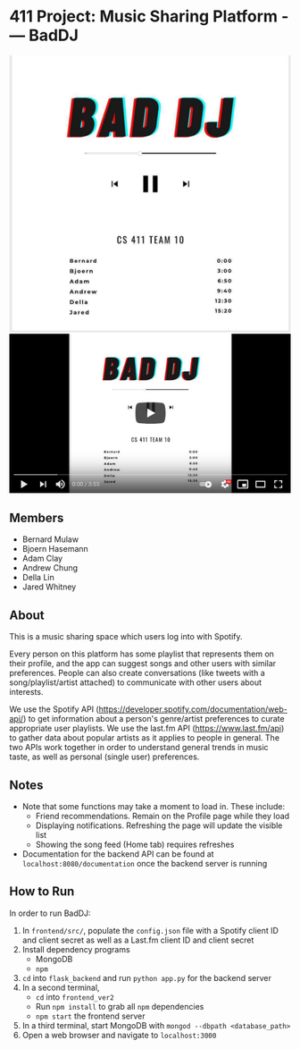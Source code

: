 # 411 Project: Music Sharing Platform ­— BadDJ

![BadDJ Logo](baddj_logo.jpg)
[![](thumbnail.png)](https://www.youtube.com/watch?v=5NM12dlQH0c)
## Members
* Bernard Mulaw
* Bjoern Hasemann
* Adam Clay
* Andrew Chung
* Della Lin
* Jared Whitney

## About
This is a music sharing space which users log into with Spotify.

Every person on this platform has some playlist that represents them on their
profile, and the app can suggest songs and other users with similar
preferences. People can also create conversations (like tweets with a
song/playlist/artist attached) to communicate with other users about
interests.

We use the Spotify API (https://developer.spotify.com/documentation/web-api/)
to get information about a person's genre/artist preferences to curate
appropriate user playlists. We use the last.fm API (https://www.last.fm/api) to
gather data about popular artists as it applies to people in general. The two
APIs work together in order to understand general trends in music taste, as
well as personal (single user) preferences.

## Notes
* Note that some functions may take a moment to load in. These include:
    * Friend recommendations. Remain on the Profile page while they load
    * Displaying notifications. Refreshing the page will update the visible list
    * Showing the song feed (Home tab) requires refreshes
* Documentation for the backend API can be found at `localhost:8080/documentation` once the
  backend server is running

## How to Run

In order to run BadDJ:
1. In `frontend/src/`, populate the `config.json` file with a Spotify client
   ID and client secret as well as a Last.fm client ID and client secret
2. Install dependency programs
    * MongoDB
    * `npm`
3. `cd` into `flask_backend` and run `python app.py` for the backend server
4. In a second terminal,
    * `cd` into `frontend_ver2`
    * Run `npm install` to grab all `npm` dependencies 
    * `npm start` the frontend server
5. In a third terminal, start MongoDB with `mongod --dbpath <database_path>`
6. Open a web browser and navigate to `localhost:3000`